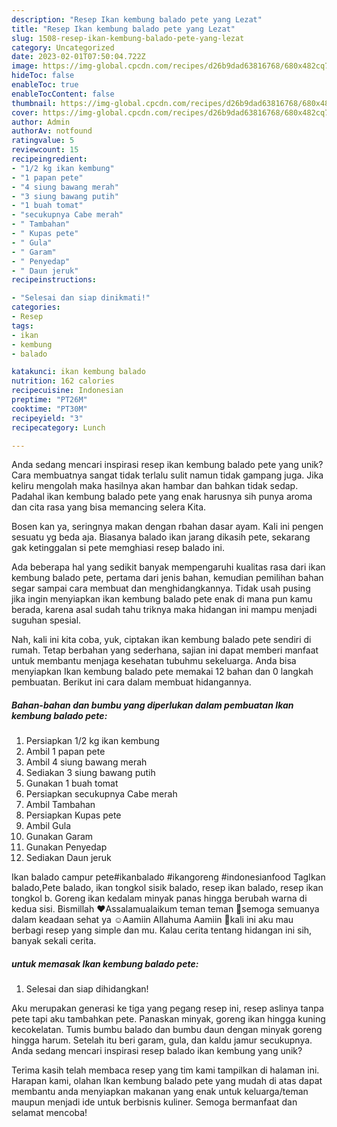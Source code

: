 ```yaml
---
description: "Resep Ikan kembung balado pete yang Lezat"
title: "Resep Ikan kembung balado pete yang Lezat"
slug: 1508-resep-ikan-kembung-balado-pete-yang-lezat
category: Uncategorized
date: 2023-02-01T07:50:04.722Z
image: https://img-global.cpcdn.com/recipes/d26b9dad63816768/680x482cq70/ikan-kembung-balado-pete-foto-resep-utama.jpg
hideToc: false
enableToc: true
enableTocContent: false
thumbnail: https://img-global.cpcdn.com/recipes/d26b9dad63816768/680x482cq70/ikan-kembung-balado-pete-foto-resep-utama.jpg
cover: https://img-global.cpcdn.com/recipes/d26b9dad63816768/680x482cq70/ikan-kembung-balado-pete-foto-resep-utama.jpg
author: Admin
authorAv: notfound
ratingvalue: 5
reviewcount: 15
recipeingredient:
- "1/2 kg ikan kembung"
- "1 papan pete"
- "4 siung bawang merah"
- "3 siung bawang putih"
- "1 buah tomat"
- "secukupnya Cabe merah"
- " Tambahan"
- " Kupas pete"
- " Gula"
- " Garam"
- " Penyedap"
- " Daun jeruk"
recipeinstructions:

- "Selesai dan siap dinikmati!"
categories:
- Resep
tags:
- ikan
- kembung
- balado

katakunci: ikan kembung balado 
nutrition: 162 calories
recipecuisine: Indonesian
preptime: "PT26M"
cooktime: "PT30M"
recipeyield: "3"
recipecategory: Lunch

---
```





Anda sedang mencari inspirasi resep ikan kembung balado pete yang unik? Cara membuatnya sangat tidak terlalu sulit namun tidak gampang juga. Jika keliru mengolah maka hasilnya akan hambar dan bahkan tidak sedap. Padahal ikan kembung balado pete yang enak harusnya sih punya aroma dan cita rasa yang bisa memancing selera Kita.





Bosen kan ya, seringnya makan dengan rbahan dasar ayam. Kali ini pengen sesuatu yg beda aja. Biasanya balado ikan jarang dikasih pete, sekarang gak ketinggalan si pete memghiasi resep balado ini.

Ada beberapa hal yang sedikit banyak mempengaruhi kualitas rasa dari ikan kembung balado pete, pertama dari jenis bahan, kemudian pemilihan bahan segar sampai cara membuat dan menghidangkannya. Tidak usah pusing jika ingin menyiapkan ikan kembung balado pete enak di mana pun kamu berada, karena asal sudah tahu triknya maka hidangan ini mampu menjadi suguhan spesial.






Nah, kali ini kita coba, yuk, ciptakan ikan kembung balado pete sendiri di rumah. Tetap berbahan yang sederhana, sajian ini dapat memberi manfaat untuk membantu menjaga kesehatan tubuhmu sekeluarga. Anda bisa menyiapkan Ikan kembung balado pete memakai 12 bahan dan 0 langkah pembuatan. Berikut ini cara dalam membuat hidangannya.

<!--inarticleads1-->

##### Bahan-bahan dan bumbu yang diperlukan dalam pembuatan Ikan kembung balado pete:

1. Persiapkan 1/2 kg ikan kembung
1. Ambil 1 papan pete
1. Ambil 4 siung bawang merah
1. Sediakan 3 siung bawang putih
1. Gunakan 1 buah tomat
1. Persiapkan secukupnya Cabe merah
1. Ambil  Tambahan
1. Persiapkan  Kupas pete
1. Ambil  Gula
1. Gunakan  Garam
1. Gunakan  Penyedap
1. Sediakan  Daun jeruk


Ikan balado campur pete#ikanbalado #ikangoreng #indonesianfood TagIkan balado,Pete balado, ikan tongkol sisik balado, resep ikan balado, resep ikan tongkol b. Goreng ikan kedalam minyak panas hingga berubah warna di kedua sisi. Bismillah ♥️Assalamualaikum teman teman 🤗semoga semuanya dalam keadaan sehat ya ☺️Aamiin Allahuma Aamiin 🤲kali ini aku mau berbagi resep yang simple dan mu. Kalau cerita tentang hidangan ini sih, banyak sekali cerita. 

<!--inarticleads2-->

#####  untuk memasak Ikan kembung balado pete:


1. Selesai dan siap dihidangkan!

Aku merupakan generasi ke tiga yang pegang resep ini, resep aslinya tanpa pete tapi aku tambahkan pete. Panaskan minyak, goreng ikan hingga kuning kecokelatan. Tumis bumbu balado dan bumbu daun dengan minyak goreng hingga harum. Setelah itu beri garam, gula, dan kaldu jamur secukupnya. Anda sedang mencari inspirasi resep balado ikan kembung yang unik? 

Terima kasih telah membaca resep yang tim kami tampilkan di halaman ini. Harapan kami, olahan Ikan kembung balado pete yang mudah di atas dapat membantu anda menyiapkan makanan yang enak untuk keluarga/teman maupun menjadi ide untuk berbisnis kuliner. Semoga bermanfaat dan selamat mencoba!
